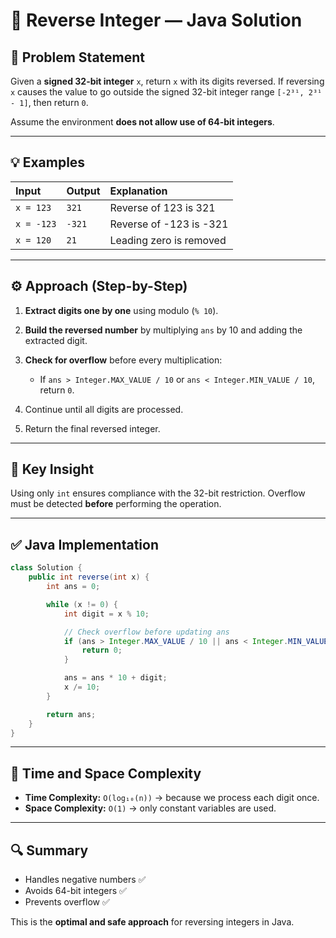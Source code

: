 # 🚀 Reverse Integer — Java Solution

## 🧩 Problem Statement

Given a **signed 32-bit integer** `x`, return `x` with its digits reversed. If reversing `x` causes the value to go outside the signed 32-bit integer range `[-2³¹, 2³¹ - 1]`, then return `0`.

Assume the environment **does not allow use of 64-bit integers**.

---

## 💡 Examples

| Input      | Output | Explanation             |
| :--------- | :----- | :---------------------- |
| `x = 123`  | `321`  | Reverse of 123 is 321   |
| `x = -123` | `-321` | Reverse of -123 is -321 |
| `x = 120`  | `21`   | Leading zero is removed |

---

## ⚙️ Approach (Step-by-Step)

1. **Extract digits one by one** using modulo (`% 10`).
2. **Build the reversed number** by multiplying `ans` by 10 and adding the extracted digit.
3. **Check for overflow** before every multiplication:

   * If `ans > Integer.MAX_VALUE / 10` or `ans < Integer.MIN_VALUE / 10`, return `0`.
4. Continue until all digits are processed.
5. Return the final reversed integer.

---

## 🧠 Key Insight

Using only `int` ensures compliance with the 32-bit restriction. Overflow must be detected **before** performing the operation.

---

## ✅ Java Implementation

```java
class Solution {
    public int reverse(int x) {
        int ans = 0;

        while (x != 0) {
            int digit = x % 10;

            // Check overflow before updating ans
            if (ans > Integer.MAX_VALUE / 10 || ans < Integer.MIN_VALUE / 10) {
                return 0;
            }

            ans = ans * 10 + digit;
            x /= 10;
        }

        return ans;
    }
}
```

---

## 🧾 Time and Space Complexity

* **Time Complexity:** `O(log₁₀(n))` → because we process each digit once.
* **Space Complexity:** `O(1)` → only constant variables are used.

---

## 🔍 Summary

* Handles negative numbers ✅
* Avoids 64-bit integers ✅
* Prevents overflow ✅

This is the **optimal and safe approach** for reversing integers in Java.
